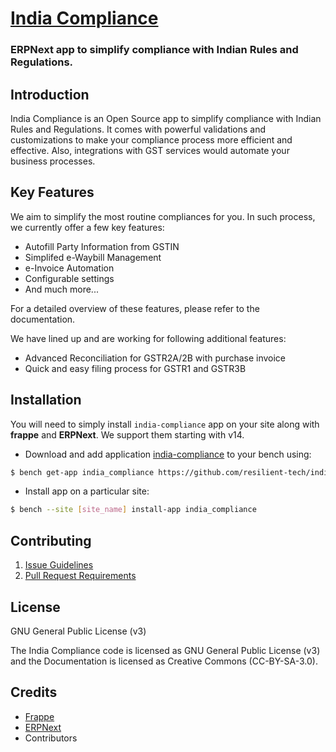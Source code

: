 # [India Compliance](href="https://www.indiacompliance.app/")

### ERPNext app to simplify compliance with Indian Rules and Regulations.

## Introduction

India Compliance is an Open Source app to simplify compliance with Indian Rules and Regulations. It comes with powerful validations and customizations to make your compliance process more efficient and effective. Also, integrations with GST services would automate your business processes.

## Key Features

We aim to simplify the most routine compliances for you. In such process, we currently offer a few key features:

-   Autofill Party Information from GSTIN
-   Simplifed e-Waybill Management
-   e-Invoice Automation
-   Configurable settings
-   And much more...

For a detailed overview of these features, please refer to the documentation.

We have lined up and are working for following additional features:

-   Advanced Reconciliation for GSTR2A/2B with purchase invoice
-   Quick and easy filing process for GSTR1 and GSTR3B

## Installation

You will need to simply install `india-compliance` app on your site along with **frappe** and **ERPNext**. We support them starting with v14.

-   Download and add application [india-compliance](https://github.com/resilient-tech/india-compliance/) to your bench using:

```bash
$ bench get-app india_compliance https://github.com/resilient-tech/india-compliance/
```

-   Install app on a particular site:

```bash
$ bench --site [site_name] install-app india_compliance
```

## Contributing

1. [Issue Guidelines](https://github.com/frappe/erpnext/wiki/Issue-Guidelines)
1. [Pull Request Requirements](https://github.com/frappe/erpnext/wiki/Contribution-Guidelines)

## License

GNU General Public License (v3)

The India Compliance code is licensed as GNU General Public License (v3) and the Documentation is licensed as Creative Commons (CC-BY-SA-3.0).
## Credits

-   [Frappe](https://frappe.io/)
-   [ERPNext](https://erpnext.com/)
-   Contributors
